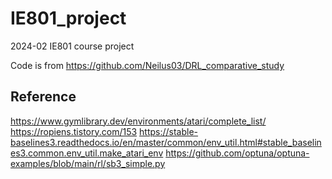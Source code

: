 # IE801_project

2024-02 IE801 course project

Code is from https://github.com/Neilus03/DRL_comparative_study

## Reference
https://www.gymlibrary.dev/environments/atari/complete_list/
https://ropiens.tistory.com/153
https://stable-baselines3.readthedocs.io/en/master/common/env_util.html#stable_baselines3.common.env_util.make_atari_env
https://github.com/optuna/optuna-examples/blob/main/rl/sb3_simple.py